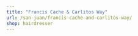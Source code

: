 ```yaml
---
title: "Francis Cache & Carlitos Way"
url: /san-juan/francis-cache-and-carlitos-way/
shop: hairdresser
---
```

